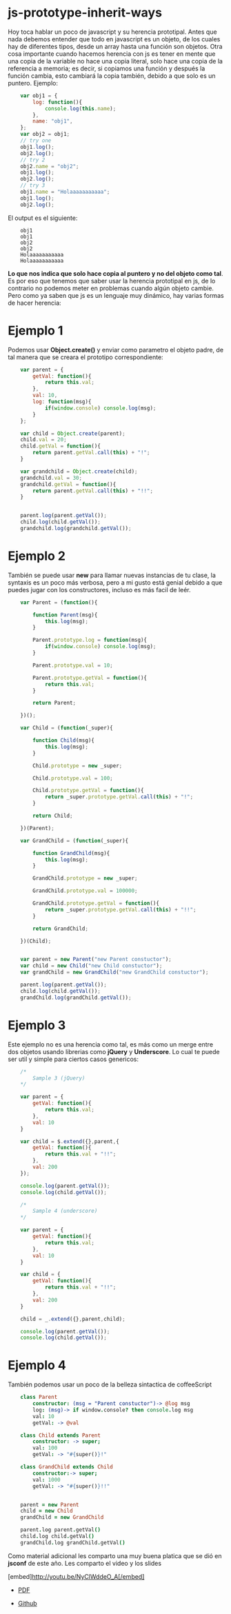 js-prototype-inherit-ways
=========================

Hoy toca hablar un poco de javascript y su herencia prototipal. Antes que nada debemos entender que todo en javascript es un objeto, de los cuales hay de diferentes tipos, desde un array hasta una función son objetos. Otra cosa importante cuando hacemos herencia con js es tener en mente que una copia de la variable no hace una copia literal, solo hace una copia de la referencia a memoria; es decir, si copiamos una función y después la función cambia, esto cambiará la copia también, debido a que solo es un puntero. Ejemplo:

```javascript
	var obj1 = {
		log: function(){
			console.log(this.name);
		},
		name: "obj1",
	};
	var obj2 = obj1;
	// try one
	obj1.log();
	obj2.log();
	// try 2
	obj2.name = "obj2";
	obj1.log();
	obj2.log();
	// try 3
	obj1.name = "Holaaaaaaaaaaa";
	obj1.log();
	obj2.log();
```

El output es el siguiente:

```
	obj1
	obj1
	obj2
	obj2
	Holaaaaaaaaaaa
	Holaaaaaaaaaaa
```

**Lo que nos indica que solo hace copia al puntero y no del objeto como tal**. Es por eso que tenemos que saber usar la herencia prototipal en js, de lo contrario no podemos meter en problemas cuando algún objeto cambie. Pero como ya saben que js es un lenguaje muy dinámico, hay varias formas de hacer herencia:

Ejemplo 1
=========

Podemos usar **Object.create()** y enviar como parametro el objeto padre, de tal manera que se creara el prototipo correspondiente:

```javascript
	var parent = {
		getVal: function(){
			return this.val;
		},
		val: 10,
		log: function(msg){
			if(window.console) console.log(msg);
		}
	};

	var child = Object.create(parent);
	child.val = 20;
	child.getVal = function(){
		return parent.getVal.call(this) + "!";
	}

	var grandchild = Object.create(child);
	grandchild.val = 30;
	grandchild.getVal = function(){
		return parent.getVal.call(this) + "!!";
	}


	parent.log(parent.getVal());
	child.log(child.getVal());
	grandchild.log(grandchild.getVal());
```

Ejemplo 2
=========

También se puede usar **new** para llamar nuevas instancias de tu clase, la syntaxis es un poco más verbosa, pero a mi gusto está genial debido a que puedes jugar con los constructores, incluso es más facil de leér.

```javascript
	var Parent = (function(){

		function Parent(msg){
			this.log(msg);
		}

		Parent.prototype.log = function(msg){
			if(window.console) console.log(msg);
		}

		Parent.prototype.val = 10;

		Parent.prototype.getVal = function(){
			return this.val;
		}

		return Parent;

	})();

	var Child = (function(_super){

		function Child(msg){
			this.log(msg);
		}

		Child.prototype = new _super;

		Child.prototype.val = 100;

		Child.prototype.getVal = function(){
			return _super.prototype.getVal.call(this) + "!";
		}

		return Child;

	})(Parent);

	var GrandChild = (function(_super){

		function GrandChild(msg){
			this.log(msg);
		}

		GrandChild.prototype = new _super;

		GrandChild.prototype.val = 100000;

		GrandChild.prototype.getVal = function(){
			return _super.prototype.getVal.call(this) + "!!";
		}

		return GrandChild;

	})(Child);


	var parent = new Parent("new Parent constuctor");
	var child = new Child("new Child constuctor");
	var grandChild = new GrandChild("new GrandChild constuctor");

	parent.log(parent.getVal());
	child.log(child.getVal());
	grandChild.log(grandChild.getVal());
```

Ejemplo 3
=========

Este ejemplo no es una herencia como tal, es más como un merge entre dos objetos usando librerias como **jQuery** y **Underscore**. Lo cual te puede ser util y simple para ciertos casos genericos:

```javascript
	/*
		Sample 3 (jQuery)
	*/

	var parent = {
		getVal: function(){
			return this.val;
		},
		val: 10
	}

	var child = $.extend({},parent,{ 
		getVal: function(){
			return this.val + "!!";
		},
		val: 200 
	});

	console.log(parent.getVal());
	console.log(child.getVal());

	/*
		Sample 4 (underscore)
	*/

	var parent = {
		getVal: function(){
			return this.val;
		},
		val: 10
	}

	var child = { 
		getVal: function(){
			return this.val + "!!";
		},
		val: 200 
	}

	child = _.extend({},parent,child);

	console.log(parent.getVal());
	console.log(child.getVal());
```

Ejemplo 4
=========

También podemos usar un poco de la belleza sintactica de coffeeScript

```coffee
	class Parent 
		constructor: (msg = "Parent constuctor")-> @log msg
		log: (msg)-> if window.console? then console.log msg
		val: 10
		getVal: -> @val

	class Child extends Parent 
		constructor: -> super;
		val: 100
		getVal: -> "#{super()}!"

	class GrandChild extends Child
		constructor:-> super;
		val: 1000
		getVal: -> "#{super()}!!"


	parent = new Parent
	child = new Child
	grandChild = new GrandChild

	parent.log parent.getVal() 
	child.log child.getVal() 
	grandChild.log grandChild.getVal() 
```

Como material adicional les comparto una muy buena platica que se dió en **jsconf** de este año. Les comparto el video y los slides

[embed]http://youtu.be/NyClWddeO_A[/embed]

* [PDF](http://dl.2ality.com/2012/10/jsconf.pdf)

* [Github](https://github.com/phpmx/js-prototype-inherit-ways)